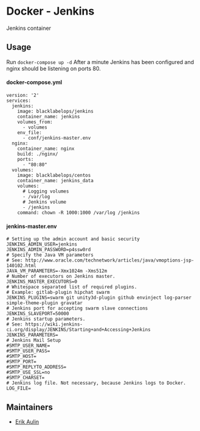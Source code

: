 # Docker - Jenkins

Jenkins container

## Usage

Run `docker-compose up -d` After a minute Jenkins has been configured and nginx should be listening on ports 80.

#### docker-compose.yml
```
version: '2'
services:
  jenkins:
    image: blacklabelops/jenkins
    container_name: jenkins
    volumes_from:
      - volumes
    env_file:
      - conf/jenkins-master.env
  nginx:
    container_name: nginx
    build: ./nginx/
    ports:
      - "80:80"
  volumes:
    image: blacklabelops/centos
    container_name: jenkins_data
    volumes:
      # Logging volumes
      - /var/log
      # Jenkins volume
      - /jenkins
    command: chown -R 1000:1000 /var/log /jenkins
```

#### jenkins-master.env
```
# Setting up the admin account and basic security
JENKINS_ADMIN_USER=jenkins
JENKINS_ADMIN_PASSWORD=p4ssw0rd
# Specify the Java VM parameters
# See: http://www.oracle.com/technetwork/articles/java/vmoptions-jsp-140102.html
JAVA_VM_PARAMETERS=-Xmx1024m -Xms512m
# Number of executors on Jenkins master.
JENKINS_MASTER_EXECUTORS=0
# Whitespace separated list of required plugins.
# Example: gitlab-plugin hipchat swarm
JENKINS_PLUGINS=swarm git unity3d-plugin github envinject log-parser simple-theme-plugin gravatar
# Jenkins port for accepting swarm slave connections
JENKINS_SLAVEPORT=50000
# Jenkins startup parameters.
# See: https://wiki.jenkins-ci.org/display/JENKINS/Starting+and+Accessing+Jenkins
JENKINS_PARAMETERS=
# Jenkins Mail Setup
#SMTP_USER_NAME=
#SMTP_USER_PASS=
#SMTP_HOST=
#SMTP_PORT=
#SMTP_REPLYTO_ADDRESS=
#SMTP_USE_SSL=no
#SMTP_CHARSET=
# Jenkins log file. Not necessary, because Jenkins logs to Docker.
LOG_FILE=
```

## Maintainers

* [Erik Aulin](mailto:erik@aulin.co)
